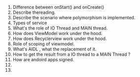 1. Difference between onStart() and onCreate()
2. Describe thereading.
3. Describe the scenario where polymorphism is implemented.
4. Types of service
5. What's the role of IO Thread and MAIN thread.
6. How does ViewModel work under the hood.
7. How does Recyclerview work under the hood.
8. Role of scoping of viewmodel.
9. What's AIDL , what the replacement of it.
10. How to get the result from a IO thread to a MAIN Thread ?
11. How are andoird apps signed.
12. 
13. 
